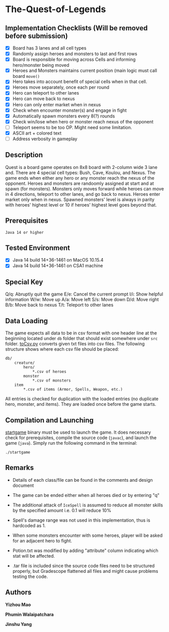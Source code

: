 # The-Quest-of-Legends

## Implementation Checklists (Will be removed before submission)

- [x] Board has 3 lanes and all cell types
- [x] Randomly assign heroes and monsters to last and first rows
- [x] Board is responsible for moving across Cells and informing hero/monster being moved
- [x] Heroes and Monsters maintains current position (main logic must call board ```move()```
- [x] Hero takes into account benefit of special cells when in that cell.
- [x] Heroes move separately, once each per round
- [x] Hero can teleport to other lanes
- [x] Hero can move back to nexus
- [x] Hero can only enter market when in nexus
- [x] Check when encounter monster(s) and engage in fight
- [x] Automatically spawn monsters every 8(?) rounds
- [x] Check win/lose when hero or monster reach nexus of the opponent
- [ ] Teleport seems to be too OP. Might need some limitation.
- [x] ASCII art + colored text
- [ ] Address verbosity in gameplay

## Description

Quest is a board game operates on 8x8 board with 2-column wide 3 lane and. There are 4 special cell types: Bush, Cave, Koulou, and Nexus. The game ends when either any hero or any monster reach the nexus of the opponent. Heroes and monsters are randoomly assigned at start and at spawn (for monsters). Monsters only moves forward while heroes can move in 4 directions, teleport to other lanes, and go back to nexus. Heroes enter market only when in nexus. Spawned monsters' level is always in parity with heroes' highest level or 10 if heroes' highest level goes beyond that.

## Prerequisites

```
Java 14 or higher
```

## Tested Environment

- [x] Java 14 build 14+36-1461 on MacOS 10.15.4
- [x] Java 14 build 14+36-1461 on CSA1 machine

## Special Key

Q/q: Abruptly quit the game
E/e: Cancel the current prompt
I/i: Show helpful information
W/w: Move up
A/a: Move left
S/s: Move down
D/d: Move right
B/b: Move back to nexus
T/t: Teleport to other lanes

## Data Loading

The game expects all data to be in csv format with one header line at the beginning located under `db` folder that should exist somewhere under `src` folder. [toCsv.py](src/main/java/edu/bu/phuminw/quest/db/toCsv.py) converts given txt files into csv files.  The following structure shows where each csv file should be placed:

```
db/
    creature/
        hero/
            *.csv of heroes
        monster
            *.csv of monsters
    item
        *.csv of items (Armor, Spells, Weapon, etc.)
```

All entries is checked for duplication with the loaded entries (no duplicate hero, monster, and items). They are loaded once before the game starts.

## Compilation and Launching

[startgame](startgame) binary must be used to launch the game. It does necessary check for prerequisites, compile the source code (`javac`), and launch the game (`java`). Simply run the following command in the terminal:

```(bash)
./startgame
```

## Remarks

- Details of each class/file can be found in the comments and design document

- The game can be ended either when all heroes died or by entering "q"

- The additional attack of `IceSpell` is assumed to reduce all monster skills by the specified amount i.e. 0.1 will reduce 10%

- Spell's damage range was not used in this implementation, thus is hardcoded as 1.

- When some monsters encounter with some heroes, player will be asked for an adjacent hero to fight.

- Potion.txt was modified by adding "attribute" column indicating which stat will be affected.

- .tar file is included since the source code files need to be structured properly, but Gradescope flattened all files and might cause problems testing the code.

## Authors

**Yizhou Mao**

**Phumin Walaipatchara**

**Jinshu Yang**
